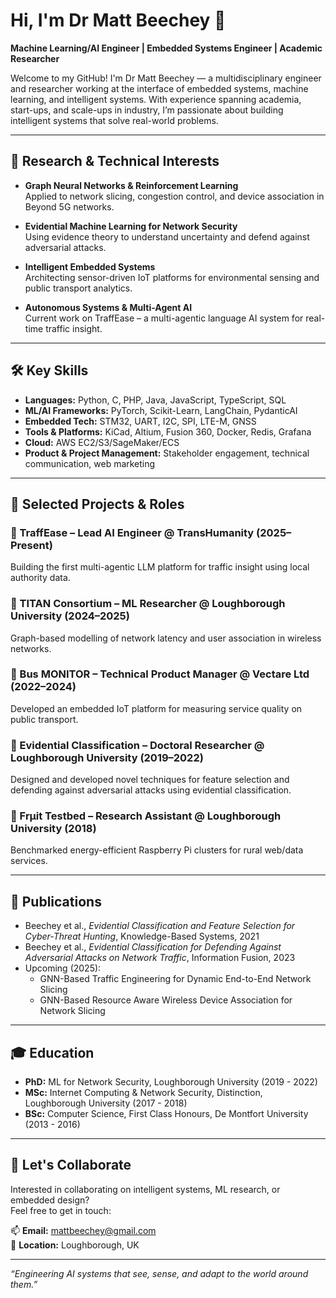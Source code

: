# Hi, I'm Dr Matt Beechey 👋

**Machine Learning/AI Engineer | Embedded Systems Engineer | Academic Researcher**

Welcome to my GitHub! I'm Dr Matt Beechey — a multidisciplinary engineer and researcher working at the interface of embedded systems, machine learning, and intelligent systems. With experience spanning academia, start-ups, and scale-ups in industry, I’m passionate about building intelligent systems that solve real-world problems.

---

## 🧠 Research & Technical Interests

- **Graph Neural Networks & Reinforcement Learning**  
  Applied to network slicing, congestion control, and device association in Beyond 5G networks.

- **Evidential Machine Learning for Network Security**  
  Using evidence theory to understand uncertainty and defend against adversarial attacks.

- **Intelligent Embedded Systems**  
  Architecting sensor-driven IoT platforms for environmental sensing and public transport analytics.

- **Autonomous Systems & Multi-Agent AI**  
  Current work on TraffEase – a multi-agentic language AI system for real-time traffic insight.

---

## 🛠️ Key Skills

- **Languages:** Python, C, PHP, Java, JavaScript, TypeScript, SQL  
- **ML/AI Frameworks:** PyTorch, Scikit-Learn, LangChain, PydanticAI  
- **Embedded Tech:** STM32, UART, I2C, SPI, LTE-M, GNSS
- **Tools & Platforms:** KiCad, Altium, Fusion 360, Docker, Redis, Grafana  
- **Cloud:** AWS EC2/S3/SageMaker/ECS  
- **Product & Project Management:** Stakeholder engagement, technical communication, web marketing

---

## 📂 Selected Projects & Roles

### 🔹 TraffEase – Lead AI Engineer @ TransHumanity (2025–Present)
Building the first multi-agentic LLM platform for traffic insight using local authority data.

### 🔹 TITAN Consortium – ML Researcher @ Loughborough University (2024–2025)
Graph-based modelling of network latency and user association in wireless networks.

### 🔹 Bus MONITOR – Technical Product Manager @ Vectare Ltd (2022–2024)
Developed an embedded IoT platform for measuring service quality on public transport.

### 🔹 Evidential Classification – Doctoral Researcher @ Loughborough University (2019–2022)
Designed and developed novel techniques for feature selection and defending against adversarial attacks using evidential classification.

### 🔹 Frμit Testbed – Research Assistant @ Loughborough University (2018)
Benchmarked energy-efficient Raspberry Pi clusters for rural web/data services.

---

## 🧾 Publications

- Beechey et al., *Evidential Classification and Feature Selection for Cyber-Threat Hunting*, Knowledge-Based Systems, 2021  
- Beechey et al., *Evidential Classification for Defending Against Adversarial Attacks on Network Traffic*, Information Fusion, 2023  
- Upcoming (2025):  
  - GNN-Based Traffic Engineering for Dynamic End-to-End Network Slicing  
  - GNN-Based Resource Aware Wireless Device Association for Network Slicing

---

## 🎓 Education

- **PhD:** ML for Network Security, Loughborough University (2019 - 2022)  
- **MSc:** Internet Computing & Network Security, Distinction, Loughborough University (2017 - 2018)  
- **BSc:** Computer Science, First Class Honours, De Montfort University (2013 - 2016)

---

## 🤝 Let's Collaborate

Interested in collaborating on intelligent systems, ML research, or embedded design?  
Feel free to get in touch:

📫 **Email:** mattbeechey@gmail.com  
📍 **Location:** Loughborough, UK  

---

_“Engineering AI systems that see, sense, and adapt to the world around them.”_
